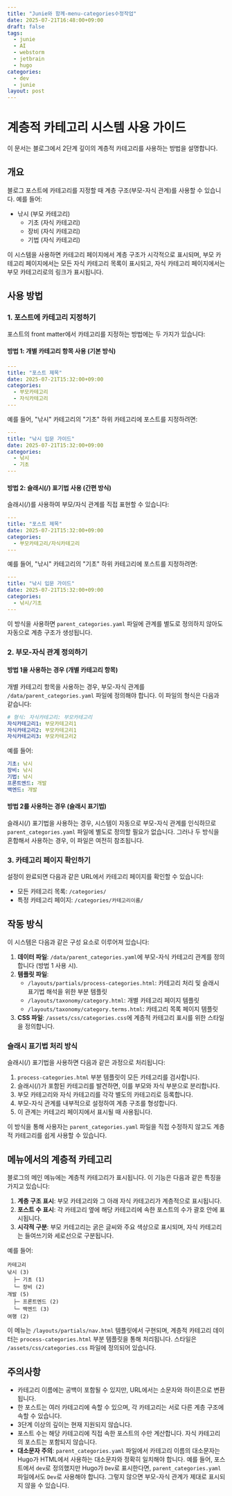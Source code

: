 ```yaml
---
title: "Junie와 함께-menu-categories수정작업"
date: 2025-07-21T16:48:00+09:00
draft: false
tags: 
  - junie
  - AI
  - webstorm
  - jetbrain
  - hugo
categories:
  - dev
  - junie
layout: post
---
```


# 계층적 카테고리 시스템 사용 가이드

이 문서는 블로그에서 2단계 깊이의 계층적 카테고리를 사용하는 방법을 설명합니다.

## 개요

블로그 포스트에 카테고리를 지정할 때 계층 구조(부모-자식 관계)를 사용할 수 있습니다. 예를 들어:

- 낚시 (부모 카테고리)
  - 기초 (자식 카테고리)
  - 장비 (자식 카테고리)
  - 기법 (자식 카테고리)

이 시스템을 사용하면 카테고리 페이지에서 계층 구조가 시각적으로 표시되며, 부모 카테고리 페이지에서는 모든 자식 카테고리 목록이 표시되고, 자식 카테고리 페이지에서는 부모 카테고리로의 링크가 표시됩니다.

## 사용 방법

### 1. 포스트에 카테고리 지정하기

포스트의 front matter에서 카테고리를 지정하는 방법에는 두 가지가 있습니다:

#### 방법 1: 개별 카테고리 항목 사용 (기본 방식)

```yaml
---
title: "포스트 제목"
date: 2025-07-21T15:32:00+09:00
categories:
  - 부모카테고리
  - 자식카테고리
---
```

예를 들어, "낚시" 카테고리의 "기초" 하위 카테고리에 포스트를 지정하려면:

```yaml
---
title: "낚시 입문 가이드"
date: 2025-07-21T15:32:00+09:00
categories:
  - 낚시
  - 기초
---
```

#### 방법 2: 슬래시(/) 표기법 사용 (간편 방식)

슬래시(/)를 사용하여 부모/자식 관계를 직접 표현할 수 있습니다:

```yaml
---
title: "포스트 제목"
date: 2025-07-21T15:32:00+09:00
categories:
  - 부모카테고리/자식카테고리
---
```

예를 들어, "낚시" 카테고리의 "기초" 하위 카테고리에 포스트를 지정하려면:

```yaml
---
title: "낚시 입문 가이드"
date: 2025-07-21T15:32:00+09:00
categories:
  - 낚시/기초
---
```

이 방식을 사용하면 `parent_categories.yaml` 파일에 관계를 별도로 정의하지 않아도 자동으로 계층 구조가 생성됩니다.

### 2. 부모-자식 관계 정의하기

#### 방법 1을 사용하는 경우 (개별 카테고리 항목)

개별 카테고리 항목을 사용하는 경우, 부모-자식 관계를 `/data/parent_categories.yaml` 파일에 정의해야 합니다. 이 파일의 형식은 다음과 같습니다:

```yaml
# 형식: 자식카테고리: 부모카테고리
자식카테고리1: 부모카테고리1
자식카테고리2: 부모카테고리1
자식카테고리3: 부모카테고리2
```

예를 들어:

```yaml
기초: 낚시
장비: 낚시
기법: 낚시
프론트엔드: 개발
백엔드: 개발
```

#### 방법 2를 사용하는 경우 (슬래시 표기법)

슬래시(/) 표기법을 사용하는 경우, 시스템이 자동으로 부모-자식 관계를 인식하므로 `parent_categories.yaml` 파일에 별도로 정의할 필요가 없습니다. 그러나 두 방식을 혼합해서 사용하는 경우, 이 파일은 여전히 참조됩니다.

### 3. 카테고리 페이지 확인하기

설정이 완료되면 다음과 같은 URL에서 카테고리 페이지를 확인할 수 있습니다:

- 모든 카테고리 목록: `/categories/`
- 특정 카테고리 페이지: `/categories/카테고리이름/`

## 작동 방식

이 시스템은 다음과 같은 구성 요소로 이루어져 있습니다:

1. **데이터 파일**: `/data/parent_categories.yaml`에 부모-자식 카테고리 관계를 정의합니다 (방법 1 사용 시).
2. **템플릿 파일**:
   - `/layouts/partials/process-categories.html`: 카테고리 처리 및 슬래시 표기법 해석을 위한 부분 템플릿
   - `/layouts/taxonomy/category.html`: 개별 카테고리 페이지 템플릿
   - `/layouts/taxonomy/category.terms.html`: 카테고리 목록 페이지 템플릿
3. **CSS 파일**: `/assets/css/categories.css`에 계층적 카테고리 표시를 위한 스타일을 정의합니다.

### 슬래시 표기법 처리 방식

슬래시(/) 표기법을 사용하면 다음과 같은 과정으로 처리됩니다:

1. `process-categories.html` 부분 템플릿이 모든 카테고리를 검사합니다.
2. 슬래시(/)가 포함된 카테고리를 발견하면, 이를 부모와 자식 부분으로 분리합니다.
3. 부모 카테고리와 자식 카테고리를 각각 별도의 카테고리로 등록합니다.
4. 부모-자식 관계를 내부적으로 설정하여 계층 구조를 형성합니다.
5. 이 관계는 카테고리 페이지에서 표시될 때 사용됩니다.

이 방식을 통해 사용자는 `parent_categories.yaml` 파일을 직접 수정하지 않고도 계층적 카테고리를 쉽게 사용할 수 있습니다.

## 메뉴에서의 계층적 카테고리

블로그의 메인 메뉴에는 계층적 카테고리가 표시됩니다. 이 기능은 다음과 같은 특징을 가지고 있습니다:

1. **계층 구조 표시**: 부모 카테고리와 그 아래 자식 카테고리가 계층적으로 표시됩니다.
2. **포스트 수 표시**: 각 카테고리 옆에 해당 카테고리에 속한 포스트의 수가 괄호 안에 표시됩니다.
3. **시각적 구분**: 부모 카테고리는 굵은 글씨와 주요 색상으로 표시되며, 자식 카테고리는 들여쓰기와 세로선으로 구분됩니다.

예를 들어:

```
카테고리
낚시 (3)
  ├─ 기초 (1)
  └─ 장비 (2)
개발 (5)
  ├─ 프론트엔드 (2)
  └─ 백엔드 (3)
여행 (2)
```

이 메뉴는 `/layouts/partials/nav.html` 템플릿에서 구현되며, 계층적 카테고리 데이터는 `process-categories.html` 부분 템플릿을 통해 처리됩니다. 스타일은 `/assets/css/categories.css` 파일에 정의되어 있습니다.

## 주의사항

- 카테고리 이름에는 공백이 포함될 수 있지만, URL에서는 소문자와 하이픈으로 변환됩니다.
- 한 포스트는 여러 카테고리에 속할 수 있으며, 각 카테고리는 서로 다른 계층 구조에 속할 수 있습니다.
- 3단계 이상의 깊이는 현재 지원되지 않습니다.
- 포스트 수는 해당 카테고리에 직접 속한 포스트의 수만 계산합니다. 자식 카테고리의 포스트는 포함되지 않습니다.
- **대소문자 주의**: `parent_categories.yaml` 파일에서 카테고리 이름의 대소문자는 Hugo가 HTML에서 사용하는 대소문자와 정확히 일치해야 합니다. 예를 들어, 포스트에서 `dev`로 정의했지만 Hugo가 `Dev`로 표시한다면, `parent_categories.yaml` 파일에서도 `Dev`로 사용해야 합니다. 그렇지 않으면 부모-자식 관계가 제대로 표시되지 않을 수 있습니다.